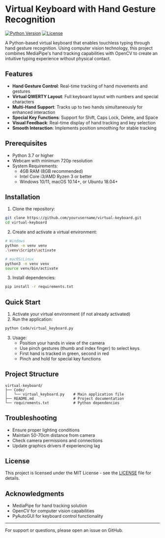 # Virtual Keyboard with Hand Gesture Recognition

[![Python Version](https://img.shields.io/badge/python-3.7%2B-blue.svg)](https://www.python.org/downloads/)
[![License](https://img.shields.io/badge/license-MIT-green.svg)](LICENSE)

A Python-based virtual keyboard that enables touchless typing through hand gesture recognition. Using computer vision technology, this project combines MediaPipe's hand tracking capabilities with OpenCV to create an intuitive typing experience without physical contact.

## Features

- **Hand Gesture Control**: Real-time tracking of hand movements and gestures
- **Virtual QWERTY Layout**: Full keyboard layout with numbers and special characters
- **Multi-Hand Support**: Tracks up to two hands simultaneously for enhanced interaction
- **Special Key Functions**: Support for Shift, Caps Lock, Delete, and Space
- **Visual Feedback**: Real-time display of hand tracking and key selection
- **Smooth Interaction**: Implements position smoothing for stable tracking

## Prerequisites

- Python 3.7 or higher
- Webcam with minimum 720p resolution
- System Requirements:
  - 4GB RAM (8GB recommended)
  - Intel Core i3/AMD Ryzen 3 or better
  - Windows 10/11, macOS 10.14+, or Ubuntu 18.04+

## Installation

1. Clone the repository:
```bash
git clone https://github.com/yourusername/virtual-keyboard.git
cd virtual-keyboard
```

2. Create and activate a virtual environment:
```bash
# Windows
python -m venv venv
.\venv\Scripts\activate

# macOS/Linux
python3 -m venv venv
source venv/bin/activate
```

3. Install dependencies:
```bash
pip install -r requirements.txt
```

## Quick Start

1. Activate your virtual environment (if not already activated)
2. Run the application:
```bash
python Code/virtual_keyboard.py
```

3. Usage:
   - Position your hands in view of the camera
   - Use pinch gestures (thumb and index finger) to select keys
   - First hand is tracked in green, second in red
   - Pinch and hold for special key functions

## Project Structure

```
virtual-keyboard/
├── Code/
│   └── virtual_keyboard.py    # Main application file
├── README.md                  # Project documentation
└── requirements.txt           # Python dependencies
```

## Troubleshooting

- Ensure proper lighting conditions
- Maintain 50-70cm distance from camera
- Check camera permissions and connections
- Update graphics drivers if experiencing lag

## License

This project is licensed under the MIT License - see the [LICENSE](LICENSE) file for details.

## Acknowledgments

- MediaPipe for hand tracking solution
- OpenCV for computer vision capabilities
- PyAutoGUI for keyboard control functionality

---

For support or questions, please open an issue on GitHub. 
